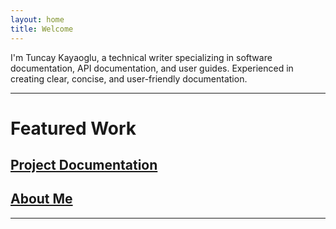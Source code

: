 ```yaml
---
layout: home
title: Welcome
---
```


I'm Tuncay Kayaoglu, a technical writer specializing in software documentation, API documentation, and user guides. Experienced in creating clear, concise, and user-friendly documentation.

---
# Featured Work
## [Project Documentation](/projects)
## [About Me](/about)
---
